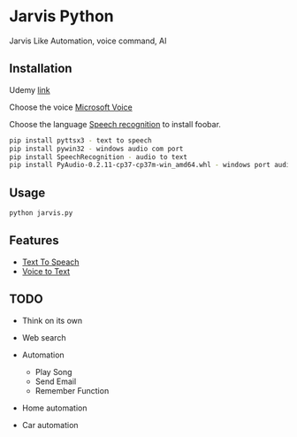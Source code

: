 # Jarvis Python

Jarvis Like Automation, voice command, AI

## Installation

Udemy [link](https://www.udemy.com/course/learn-to-create-ai-assistant-jarvis-with-python)

Choose the voice [Microsoft Voice](https://support.office.com/en-us/article/how-to-download-text-to-speech-languages-for-windows-10-d5a6b612-b3ae-423f-afa5-4f6caf1ec5d3)

Choose the language [Speech recognition](https://cloud.google.com/speech-to-text/docs/languages) to install foobar.

```bash
pip install pyttsx3 - text to speech
pip install pywin32 - windows audio com port
pip install SpeechRecognition - audio to text
pip install PyAudio-0.2.11-cp37-cp37m-win_amd64.whl - windows port audio
```

## Usage

```python
python jarvis.py
```

## Features
- [Text To Speach](https://www.devdungeon.com/content/text-speech-python-pyttsx3)
- [Voice to Text](https://www.lfd.uci.edu/~gohlke/pythonlibs/#pyaudio)

## TODO
- Think on its own
- Web search

- Automation
    - Play Song
    - Send Email
    - Remember Function
- Home automation
- Car automation